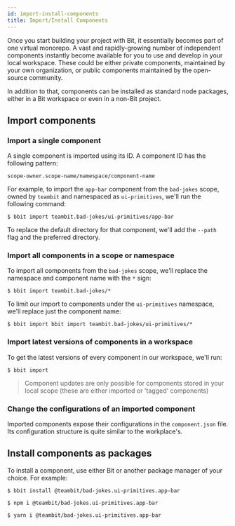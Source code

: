 ```yaml
---
id: import-install-components
title: Import/Install Components
---
```


Once you start building your project with Bit, it essentially becomes part of one virtual monorepo. A vast and rapidly-growing number of independent components instantly become available for you to use and develop in your local workspace. These could be either private components, maintained by your own organization, or public components maintained by the open-source community.

In addition to that, components can be installed as standard node packages, either in a Bit workspace or even in a non-Bit project.

## Import components

### Import a single component
A single component is imported using its ID. A component ID has the following pattern: 

`scope-owner.scope-name/namespace/component-name`

For example, to import the `app-bar` component from the `bad-jokes` scope, owned by `teambit` and namespaced as `ui-primitives`, we'll run the following command:

```shell
$ bbit import teambit.bad-jokes/ui-primitives/app-bar
```

To replace the default directory for that component, we'll add the `--path` flag and the preferred directory. 

### Import all components in a scope or namespace

To import all components from the `bad-jokes` scope, we'll replace the namespace and component name with the `*` sign:

```shell
$ bbit import teambit.bad-jokes/*
```

To limit our import to components under the `ui-primitives` namespace, we'll replace just the component name:

```shell
$ bbit import bbit import teambit.bad-jokes/ui-primitives/*
```

### Import latest versions of components in a workspace

To get the latest versions of every component in our workspace, we'll run:

```shell
$ bbit import
```
> Component updates are only possible for components stored in your local scope (these are either imported or 'tagged' components)
### Change the configurations of an imported component
Imported components expose their configurations in the `component.json` file. Its configuration structure is quite  similar to the workplace's.

## Install components as packages

To install a component, use either Bit or another package manager of your choice. For example:

```shell
$ bbit install @teambit/bad-jokes.ui-primitives.app-bar

$ npm i @teambit/bad-jokes.ui-primitives.app-bar

$ yarn i @teambit/bad-jokes.ui-primitives.app-bar
```